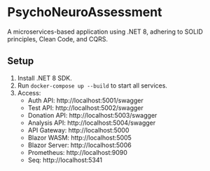 # PsychoNeuroAssessment

A microservices-based application using .NET 8, adhering to SOLID principles, Clean Code, and CQRS.

## Setup
1. Install .NET 8 SDK.
2. Run `docker-compose up --build` to start all services.
3. Access:
   - Auth API: http://localhost:5001/swagger
   - Test API: http://localhost:5002/swagger
   - Donation API: http://localhost:5003/swagger
   - Analysis API: http://localhost:5004/swagger
   - API Gateway: http://localhost:5000
   - Blazor WASM: http://localhost:5005
   - Blazor Server: http://localhost:5006
   - Prometheus: http://localhost:9090
   - Seq: http://localhost:5341